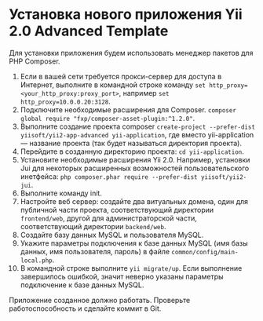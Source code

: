 # Установка нового приложения Yii 2.0 Advanced Template

Для установки приложения будем использовать менеджер пакетов для PHP Composer.

1. Если в вашей сети требуется прокси-сервер для доступа в Интернет, выполните в командной строке команду `set http_proxy=<your_http_proxy:proxy_port>`, например `set http_proxy=10.0.0.20:3128`.
2. Подключите необходимые расширения для Composer. `composer global require "fxp/composer-asset-plugin:^1.2.0"`.
3. Выполните создание проекта composer `create-project --prefer-dist yiisoft/yii2-app-advanced yii-application`, где вместо yii-application — название проекта (так будет называться директория проекта).
4. Перейдите в созданную директорию проекта: `cd yii-application`.
5. Установите необходимые расширения Yii 2.0. Например, установки Jui для некоторых расширенных возможностей пользовательского инетфейса: `php composer.phar require --prefer-dist yiisoft/yii2-jui`.
6. Выполните команду init.
7. Настройте веб сервер: создайте два витуальных домена, один для публичной части проекта, соответствующий директории `frontend/web`, другой для администраторской части, соответствующий директории `backend/web`.
8. Создайте базу данных MySQL и пользователя MySQL.
9. Укажите параметры подключения к базе данных MySQL (имя базы данных, имя пользователя, пароль) в файле `common/config/main-local.php`.
10. В командной строке выполните `yii migrate/up`. Если выполнение завершилось ошибкой, значит неверно указаны параметры подключение к базе данных MySQL.

Приложение созданное должно работать. Проверьте работоспособность и сделайте коммит в Git.
